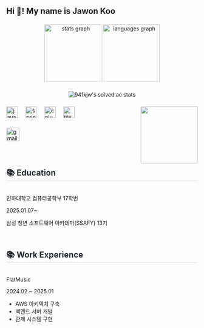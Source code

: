 <h2 align="left">Hi 👋! My name is Jawon Koo</h2>

###

<div align="center">
  <img src="https://github-readme-stats.vercel.app/api?username=941kjw&hide_title=false&hide_rank=false&show_icons=true&include_all_commits=true&count_private=true&disable_animations=false&theme=dracula&locale=en&hide_border=false" height="150" alt="stats graph"  />
  <img src="https://github-readme-stats.vercel.app/api/top-langs?username=941kjw&locale=en&hide_title=false&layout=compact&card_width=320&langs_count=5&theme=dracula&hide_border=false" height="150" alt="languages graph"  />

  

</div>

### 

<div align="center">  
  
![941kjw's solved.ac stats](https://github-readme-solvedac.hyp3rflow.vercel.app/api/?handle=jawonkoo)
</div>


###

<img align="right" height="150" src="모코코.gif"  />

###

<div align="left">
  <img src="https://cdn.jsdelivr.net/gh/devicons/devicon/icons/java/java-original.svg" height="30" alt="java logo"  />
  <img width="12" />
  <img src="https://cdn.jsdelivr.net/gh/devicons/devicon/icons/spring/spring-original.svg" height="30" alt="spring logo"  />
  <img width="12" />
  <img src="https://cdn.jsdelivr.net/gh/devicons/devicon/icons/cplusplus/cplusplus-original.svg" height="30" alt="cplusplus logo"  />
  <img width="12" />
  <img src="https://cdn.jsdelivr.net/gh/devicons/devicon/icons/mysql/mysql-original.svg" height="30" alt="mysql logo"  />
</div>

###

<div align="left">
  <a href="mousehunterkoo@gmail.com" target="_blank">
    <img src="https://img.shields.io/static/v1?message=Gmail&logo=gmail&label=&color=D14836&logoColor=white&labelColor=&style=for-the-badge" height="35" alt="gmail logo"  />
  </a>
</div>

###

<br>
<h2 style="border-bottom: 1px solid #d8dee4; color: #282d33;"> 📚 Education </h2> <br>
인하대학교 컴퓨터공학부 17학번

2025.01.07~

삼성 청년 소프트웨어 아카데미(SSAFY) 13기

<br>
<h2 style="border-bottom: 1px solid #d8dee4; color: #282d33;"> 📚 Work Experience </h2> <br>
FlatMusic

2024.02 ~ 2025.01

- AWS 아키텍처 구축
- 백엔드 서버 개발
- 관제 시스템 구현
